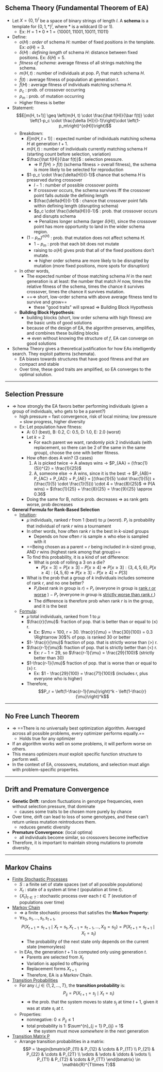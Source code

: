 ## Schema Theory (Fundamental Theorem of EA)
- Let $X = \{0, 1\}^l$ be a space of binary strings of length $l$. A **schema** is a template for $\{0, 1, *\}^l$, where $*$ is a wildcard ($0$ or $1$). 
	- Ex: $H = 1 * 0 * 1 = \{10001, 11001, 10011, 11011\}$
- Define:
	- $o(H)$ : *order* of schema $H$: number of fixed positions in the template. Ex: $o(H) = 3$.
	- $\delta(H)$ : *defining length* of schema $H$: distance between fixed positions. Ex: $\delta(H) = 5$. 
	- *fitness of schema*: average fitness of all strings matching the schema.
	- $m(H, t)$ : number of individuals at pop. $P_t$ that match schema $H$.
	- $\bar f(t)$ : average fitness of population at generation $t$. 
	- $\hat f(H)$ : average fitness of individuals matching schema $H$. 
	- $p_c$ : prob. of crossover occurring
	- $p_m$ : prob. of mutation occurring
	- Higher fitness is better
- Statement:
$$E[m(H, t+1)] \geq \left(m(H, t) \cdot \frac{\hat f(H)}{\bar f(t)} \cdot \left(1-p_c \cdot \frac{\delta (H)}{l-1}\right)\cdot \left(1-p_m\right)^{o(H)}\right)$$
	- Breakdown:
		- $E[m(H,t+1)]$ : expected number of individuals matching schema $H$ at generation $t+1$. 
		- $m(H,t)$ : number of individuals currently matching schema $H$ (starting count before selection, variation)
		- $\frac{\hat f(H)}{\bar f(t)}$ : selection pressure. 
			- $\Rightarrow$ If $\hat f(H) > \bar f(t)$ (schema fitness > overall fitness), the schema is more likely to be selected for reproduction 
		- $1-p_c \cdot \frac{\delta(H)}{l-1}$ chance that schema $H$ is preserved during crossover
			- $l-1$ : number of possible crossover points
			- If crossover occurs, the schema survives iff the crossover point falls *outside* the defining length
			- $\frac{\delta(H)}{l-1}$ : chance that crossover point falls within defining length (disrupting schema)
			- $p_c \cdot \frac{\delta(H)}{l-1}$ : prob. that crossover occurs and disrupts schema
			- $\Rightarrow$ Penalizes longer schema (larger $\delta (H)$), since the crossover point has more opportunity to land in the wider schema region. 
		- $(1-p_m)^{o(H)}$ : prob. that mutation does not affect schema $H$.
			- $1-p_m$ : prob that each bit does not mutate
			- raising to $o(H)$ gives prob that all of the fixed positions don't mutate.
			- $\Rightarrow$ higher order schema are more likely to be disrupted by mutation (more fixed positions, more spots for disruption)
	- In other words,
		- The expected number of those matching schema $H$ in the next generation is at least: the number that match $H$ now, times the relative fitness of the schema, times the chance it survives crossover, times the chance it survives mutation.
		- ==$\Rightarrow$ short, low-order schema with above average fitness tend to survive and grow==
			- these "good traits" will spread $\Rightarrow$ Building Block Hypothesis
	- **Building Block Hypothesis**:
		- building blocks (short, low order schema with high fitness) are the basic units of good solutions
		- because of the design of EA, the algorithm preserves, amplifies, and combines these building blocks
		- $\Rightarrow$ even without knowing the structure of $f$, EA can converge on good solutions
- Schema Theory gives a theoretical justification for how EAs intelligently search. They exploit patterns (schemata).
	- EA biases towards structures that have good fitness and that are compact and stable
	- Over time, these good traits are amplified, so EA converges to the optimal solution.
---
## Selection Pressure
- $\Rightarrow$ how strongly the EA favors better performing individuals (given a group of individuals, who gets to be a parent?)
	- high pressure = fast convergence, risk of local minima; low pressure = slow progress, higher diversity
	- Ex: Let population have fitness: 
		- A: 0.1 (best), B: 0.2, C: 0.5, D: 1.0, E: 2.0 (worst)
		- Let $k = 2$ 
			- For each parent we want, randomly pick 2 individuals (with replacement, so there can be 2 of the same in the same group), choose the one with better fitness. 
		- How often does A win? (3 cases)
			1. A is picked twice $\rightarrow$ A always wins $\rightarrow$ $P_{AA} = (\frac{1}{5})^{2} = \frac{1}{25}$ 
			2. A, someone else $\rightarrow$ A wins, since it is the best $\rightarrow$ $P_{AB}+ P_{AC} + P_{AD} + P_{AE} = [(\frac{1}{5} \cdot \frac{1}{5}) + (\frac{1}{5} \cdot \frac{1}{5})) \cdot 4 = \frac{8}{25}$ 
			$\Rightarrow$ P(A wins) = $\frac{1}{25} + \frac{8}{25} = \frac{9}{25} \approx 0.36$ 
		- Doing the same for B, notice prob. decreases $\Rightarrow$ as rank gets worse, prob decreases
- **General Formula for Rank-Based Selection**
	- <u>Intuition</u>:
		- $\mu$ individuals, ranked $r$ from 1 (best) to $\mu$ (worst). $P_{r}$ is probability that individual of rank $r$ wins a tournament
		- In other words, how often rank $r$ is the best in $k$-sized groups
			- Depends on how often $r$ is sample $\wedge$ who else is sampled with it
		- ==Being chosen as a parent = _r_ being included in _k_-sized group, AND _r_ wins (highest rank among that group)== 
		- To find this probability, it is a kind of set difference:
			- What is prob of rolling a 3 on a die?
				- $P[x=3] = P[x\geq 3] - P[x \geq 4]$
					$\Rightarrow$ $P[x\geq 3]: \{3, 4, 5, 6 \}, P[x\geq 4]: \{4, 5, 6\}$ 
					$\Rightarrow$ $P[x \geq 3] - P[x \geq 4] = P[3]$
		- What is the prob that a group of $k$ individuals includes someone of rank $r$, and no one better?
			- $P_{r}$(best rank in group is $r$) = $P_r$ (everyone in group is <u>rank r or worse</u> ) $-$ $P_r$ (everyone in group is <u>strictly worse than rank r </u>) 
			- The difference is therefore prob when rank $r$ is in the group, and it is the best
	- <u>Formula</u>:
		- $\mu$ total individuals, ranked from 1 to $\mu$
		- $\frac{r}{\mu}$: fraction of pop. that is better than or equal to ($\leq$) r. 
			- Ex: $\mu = 100, r = 30. \frac{r}{\mu} = \frac{30}{100} = 0.3 \Rightarrow 30$% of pop. is ranked 30 or better
		- $1- \frac{r}{\mu}$ fraction of pop. that is strictly worse than ($>$) r.
		- $\frac{r-1}{\mu}$: fraction of pop. that is strictly better than (<) r. 
			- Ex: $r-1 = 29$, so $\frac{r-1}{\mu} = \frac{29}{100}$  (strictly better than 30)
		- $1-\frac{r-1}{\mu}$ fraction of pop. that is worse than or equal to ($\geq$) r. 
			- Ex: $1 - \frac{29}{100} = \frac{71}{100}$ (includes r, plus everyone who is higher)
		- Therefore,
$$P_r = \left(1-\frac{r-1}{\mu}\right)^k - \left(1-\frac{r}{\mu}\right)^k$$
----
## No Free Lunch Theorem
- $\Rightarrow$ ==There is no universally best optimization algorithm. Averaged across all possible problems, every optimizer performs equally.== 
	- Holds true for any optimizer
- If an algorithm works well on some problems, it will perform worse on others.
- This means optimizers *must* exploit specific function structure to perform well.
- In the context of EA, crossovers, mutations, and selection must align with problem-specific properties.
---
## Drift and Premature Convergence
- **Genetic Drift**: random fluctuations in genotype frequencies, even without selection pressure, that dominate
	- causes some traits to be chosen more purely by chance
- Over time, drift can lead to loss of some genotypes, and these can't return unless mutation reintroduces them.
	- reduces genetic diversity
- **Premature Convergence**: (local optima)
	- all individuals become similar, so crossovers become ineffective
- Therefore, it is important to maintain strong mutations to promote diversity. 
---
## Markov Chains
- <u>Finite Stochastic Processes</u>
	- $S$ : a finite set of state spaces (set of all possible populations)
	- $X_t$ : state of a system at time $t$ (population at time $t$). 
	- $\{X_t\}_{t \in T}$ : stochastic process over each $t \in T$ (evolution of populations over time)
- <u>Markov Chain</u>
	- $\Rightarrow$ a finite stochastic process that satisfies the **Markov Property**:
	-  $\forall s_0, s_1, ..., s_t, s_{t+1},$ 
$$P(X_{t+1}=s_{t+1} \mid X_t = s_t, X_{t-1} =  s_{t-1}, ..., X_0 = s_0) = P(X_{t+1} = s_{t+1} \mid X_t = s_t)$$
		- The probability of the next state only depends on the current state (memoryless)
	- In EAs, the generation $t+1$ is computed only using generation $t$. 
		- Parents are selected from $X_t$
		- Variation is applied to offspring
		- Replacement forms $X_{t+1}$
		- Therefore, EA is a Markov Chain.
- <u>Transition Probabilities</u>
	- For any $i, j \in \{1, 2, ..., T\},$ the **transition probability** is: 
	$$P_{ij} = P(X_{t+1} = s_j \mid X_t = s_i)$$
		- $\Rightarrow$ the prob. that the system moves to state $s_j$ at time $t+1$, given it was at state $s_i$ at $t$.
	- Properties:
		- nonnegative: $0 \leq P_{ij} \leq 1$
		- total probability is 1: $\sum^{n}_{j = 1} P_{ij} = 1$ 
			- the system must move *somewhere* in the next generation
- <u>Transition Matrix P</u>
	- Arrange transition probabilities in a matrix:
$$P = \begin{bmatrix}P_{11} & P_{12} & \cdots & P_{1T} \\ P_{21} & P_{22} & \cdots & P_{2T} \\ \vdots & \vdots & \ddots & \vdots \\ P_{T1} & P_{T2} & \cdots & P_{TT}    \end{bmatrix} \in \mathbb{R}^{T\times T}$$  









